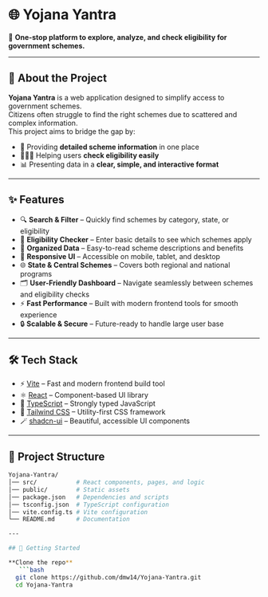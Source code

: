 # 🌐 Yojana Yantra

📌 **One-stop platform to explore, analyze, and check eligibility for government schemes.**

---

## 🚀 About the Project

**Yojana Yantra** is a web application designed to simplify access to government schemes.  
Citizens often struggle to find the right schemes due to scattered and complex information.  
This project aims to bridge the gap by:

- 📑 Providing **detailed scheme information** in one place  
- 🧑‍🤝‍🧑 Helping users **check eligibility easily**  
- 📊 Presenting data in a **clear, simple, and interactive format**  

---

## ✨ Features

- 🔍 **Search & Filter** – Quickly find schemes by category, state, or eligibility  
- 📝 **Eligibility Checker** – Enter basic details to see which schemes apply  
- 📂 **Organized Data** – Easy-to-read scheme descriptions and benefits  
- 📱 **Responsive UI** – Accessible on mobile, tablet, and desktop  
- 🌐 **State & Central Schemes** – Covers both regional and national programs  
- 🗂 **User-Friendly Dashboard** – Navigate seamlessly between schemes and eligibility checks  
- ⚡ **Fast Performance** – Built with modern frontend tools for smooth experience  
- 🔒 **Scalable & Secure** – Future-ready to handle large user base  

---

## 🛠️ Tech Stack

- ⚡ [Vite](https://vitejs.dev/) – Fast and modern frontend build tool  
- ⚛️ [React](https://react.dev/) – Component-based UI library  
- 📘 [TypeScript](https://www.typescriptlang.org/) – Strongly typed JavaScript  
- 🎨 [Tailwind CSS](https://tailwindcss.com/) – Utility-first CSS framework  
- 🪄 [shadcn-ui](https://ui.shadcn.com/) – Beautiful, accessible UI components  

---

## 📂 Project Structure

```bash
Yojana-Yantra/
│── src/           # React components, pages, and logic
│── public/        # Static assets
│── package.json   # Dependencies and scripts
│── tsconfig.json  # TypeScript configuration
│── vite.config.ts # Vite configuration
└── README.md      # Documentation

---

## 🚀 Getting Started  

**Clone the repo**  
   ```bash
  git clone https://github.com/dmw14/Yojana-Yantra.git
  cd Yojana-Yantra
